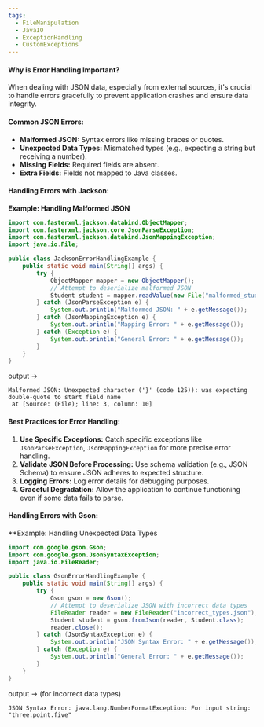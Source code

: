 ```yaml
---
tags:
  - FileManipulation
  - JavaIO
  - ExceptionHandling
  - CustomExceptions
---
```


#### **Why is Error Handling Important?**
When dealing with JSON data, especially from external sources, it's crucial to handle errors gracefully to prevent application crashes and ensure data integrity.
#### **Common JSON Errors:**
- **Malformed JSON:** Syntax errors like missing braces or quotes.
- **Unexpected Data Types:** Mismatched types (e.g., expecting a string but receiving a number).
- **Missing Fields:** Required fields are absent.
- **Extra Fields:** Fields not mapped to Java classes.
#### **Handling Errors with Jackson:**
**Example: Handling Malformed JSON**
```java
import com.fasterxml.jackson.databind.ObjectMapper;
import com.fasterxml.jackson.core.JsonParseException;
import com.fasterxml.jackson.databind.JsonMappingException;
import java.io.File;

public class JacksonErrorHandlingExample {
    public static void main(String[] args) {
        try {
            ObjectMapper mapper = new ObjectMapper();
            // Attempt to deserialize malformed JSON
            Student student = mapper.readValue(new File("malformed_student.json"), Student.class);
        } catch (JsonParseException e) {
            System.out.println("Malformed JSON: " + e.getMessage());
        } catch (JsonMappingException e) {
            System.out.println("Mapping Error: " + e.getMessage());
        } catch (Exception e) {
            System.out.println("General Error: " + e.getMessage());
        }
    }
}
```
output -> 
```
Malformed JSON: Unexpected character ('}' (code 125)): was expecting double-quote to start field name
 at [Source: (File); line: 3, column: 10]
```
#### **Best Practices for Error Handling:**
1. **Use Specific Exceptions:** Catch specific exceptions like `JsonParseException`, `JsonMappingException` for more precise error handling.
2. **Validate JSON Before Processing:** Use schema validation (e.g., JSON Schema) to ensure JSON adheres to expected structure.
3. **Logging Errors:** Log error details for debugging purposes.
4. **Graceful Degradation:** Allow the application to continue functioning even if some data fails to parse.
#### **Handling Errors with Gson:**
**Example: Handling Unexpected Data Types
```java
import com.google.gson.Gson;
import com.google.gson.JsonSyntaxException;
import java.io.FileReader;

public class GsonErrorHandlingExample {
    public static void main(String[] args) {
        try {
            Gson gson = new Gson();
            // Attempt to deserialize JSON with incorrect data types
            FileReader reader = new FileReader("incorrect_types.json");
            Student student = gson.fromJson(reader, Student.class);
            reader.close();
        } catch (JsonSyntaxException e) {
            System.out.println("JSON Syntax Error: " + e.getMessage());
        } catch (Exception e) {
            System.out.println("General Error: " + e.getMessage());
        }
    }
}
```
output -> (for incorrect data types)
```
JSON Syntax Error: java.lang.NumberFormatException: For input string: "three.point.five"
```
